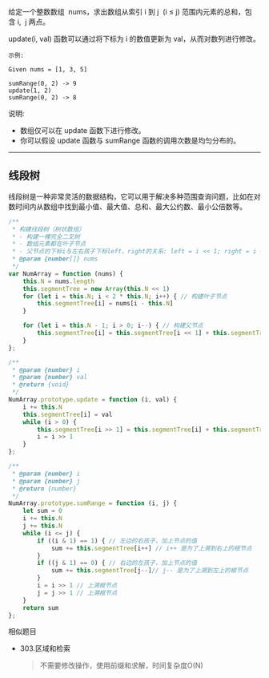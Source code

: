 给定一个整数数组  nums，求出数组从索引 i 到 j  (i ≤ j) 范围内元素的总和，包含 i,  j 两点。

update(i, val) 函数可以通过将下标为 i 的数值更新为 val，从而对数列进行修改。

```case
示例:

Given nums = [1, 3, 5]

sumRange(0, 2) -> 9
update(1, 2)
sumRange(0, 2) -> 8
```

说明:

- 数组仅可以在 update 函数下进行修改。
- 你可以假设 update 函数与 sumRange 函数的调用次数是均匀分布的。

---

## 线段树

线段树是一种非常灵活的数据结构，它可以用于解决多种范围查询问题，比如在对数时间内从数组中找到最小值、最大值、总和、最大公约数、最小公倍数等。

```javascript
/**
 * 构建线段树（树状数组）
 * - 构建一棵完全二叉树
 * - 数组元素都在叶子节点
 * - 父节点的下标i与左右孩子下标left、right的关系: left = i << 1; right = i << 1 | 1
 * @param {number[]} nums
 */
var NumArray = function (nums) {
    this.N = nums.length
    this.segmentTree = new Array(this.N << 1)
    for (let i = this.N; i < 2 * this.N; i++) { // 构建叶子节点
        this.segmentTree[i] = nums[i - this.N]
    }

    for (let i = this.N - 1; i > 0; i--) { // 构建父节点
        this.segmentTree[i] = this.segmentTree[i << 1] + this.segmentTree[i << 1 | 1]
    }
};

/**
 * @param {number} i
 * @param {number} val
 * @return {void}
 */
NumArray.prototype.update = function (i, val) {
    i += this.N
    this.segmentTree[i] = val
    while (i > 0) {
        this.segmentTree[i >> 1] = this.segmentTree[i] + this.segmentTree[i ^ 1] // 从底向上更新父节点的值
        i = i >> 1
    }
};

/**
 * @param {number} i
 * @param {number} j
 * @return {number}
 */
NumArray.prototype.sumRange = function (i, j) {
    let sum = 0
    i += this.N
    j += this.N
    while (i <= j) {
        if ((i & 1) == 1) { // 左边的右孩子，加上节点的值
            sum += this.segmentTree[i++] // i++ 是为了上溯到右上的根节点
        }
        if ((j & 1) == 0) { // 右边的左孩子，加上节点的值
            sum += this.segmentTree[j--]// j-- 是为了上溯到左上的根节点
        }
        i = i >> 1 // 上溯根节点
        j = j >> 1 // 上溯根节点
    }
    return sum
};
```

相似题目

- 303.区域和检索

    > 不需要修改操作，使用前缀和求解，时间复杂度O(N)
